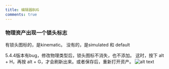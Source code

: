 ```yaml
---
title: 编辑器BUG
comments: true
---
```

 

### 物理资产出现一个锁头标志

有锁头图标的，是kinematic。
没有的，是simulated 和 default

5.4.4版本有bug，修改物理类型后，锁头图标不消失，也不添加。
这时，按下 alt + H，再按 alt + G，才会刷新出来。或者保存后，重新打开资产。
![alt text](../../assets/images/physisc_image.webp)
 

